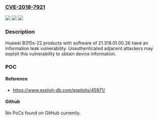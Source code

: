 ### [CVE-2018-7921](https://cve.mitre.org/cgi-bin/cvename.cgi?name=CVE-2018-7921)
![](https://img.shields.io/static/v1?label=Product&message=B315s-22&color=blue)
![](https://img.shields.io/static/v1?label=Version&message=n%2Fa&color=blue)
![](https://img.shields.io/static/v1?label=Vulnerability&message=information%20leak&color=brighgreen)

### Description

Huawei B315s-22 products with software of 21.318.01.00.26 have an information leak vulnerability. Unauthenticated adjacent attackers may exploit this vulnerability to obtain device information.

### POC

#### Reference
- https://www.exploit-db.com/exploits/45971/

#### Github
No PoCs found on GitHub currently.

